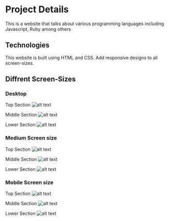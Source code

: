 # Project Details
This is a website that talks about various programming languages including Javascript, Ruby among others

## Technologies
This website is built using HTML and CSS.
Add responsive designs to all screen-sizes. 

## Diffrent Screen-Sizes

### Desktop

Top Section
![alt text](./screenshots/large/large-top.png)


Middle Section
![alt text](./screenshots/large/large-top.png)


Lower Section
![alt text](./screenshots/large/large-top.png)


### Medium Screen size

Top Section
![alt text](./screenshots/medium/medium-top.png)


Middle Section
![alt text](./screenshots/medium/medium-middle.png)


Lower Section
![alt text](./screenshots/medium/medium-bottom.png)


### Mobile Screen size

Top Section
![alt text](./screenshots/mobile/mobile-top.png)


Middle Section
![alt text](./screenshots/mobile/mobile-middle.png)


Lower Section
![alt text](./screenshots/mobile/mobile-bottom.png)